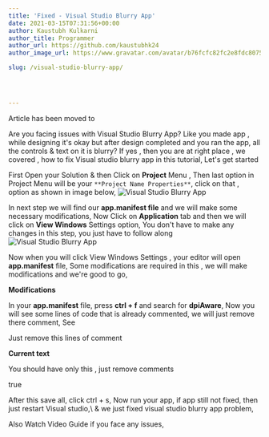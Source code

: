```yaml
---
title: 'Fixed - Visual Studio Blurry App'
date: 2021-03-15T07:31:56+00:00
author: Kaustubh Kulkarni
author_title: Programmer
author_url: https://github.com/kaustubhk24
author_image_url: https://www.gravatar.com/avatar/b76fcfc82fc2e8fdc8075636f1735f61?s=200

slug: /visual-studio-blurry-app/




---
```

Article has been moved to
 

Are you facing issues with Visual Studio Blurry App? Like you made app , while designing it's okay but after design completed and you ran the app, all the controls & text on it is blurry? If yes , then you are at right place , we covered , how to fix Visual studio blurry app in this tutorial, Let's get started 

First Open your Solution & then Click on **Project** Menu , Then last option in Project Menu will be your `**Project Name Properties**`, click on that , option as shown in image below,
![Visual Studio Blurry App](https://kaustubhk24.netlify.app/imgs/wp-content/uploads/2021/03/Visual-Studio-Blurry-1.png) 

In next step we will find our **app.manifest file** and we will make some necessary modifications, Now Click on **Application** tab and then we will click on **View Windows** Settings option, You don't have to make any changes in this step, you just have to follow along
![Visual Studio Blurry App](https://kaustubhk24.netlify.app/imgs/wp-content/uploads/2021/03/Visual-Studio-Blurry-2-1024x480.png) 

Now when you will click View Windows Settings , your editor will open **app.manifest** file, Some modifications are required in this , we will make modifications and we're good to go,

**Modifications**

In your **app.manifest** file, press **ctrl + f** and search for **dpiAware**, Now you will see some lines of code that is already commented, we will just remove there comment, See 



Just remove this lines of comment

**Current text**



You should have only this , just remove comments



true




After this save all, click ctrl + s, Now run your app, if app still not fixed, then just restart Visual studio,\ & we just fixed visual studio blurry app problem,

Also Watch Video Guide if you face any issues,



